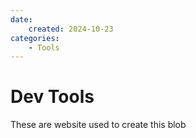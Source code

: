 ```yaml
---
date:
    created: 2024-10-23
categories: 
    - Tools
---
```


# Dev Tools

These are website used to create this blob

